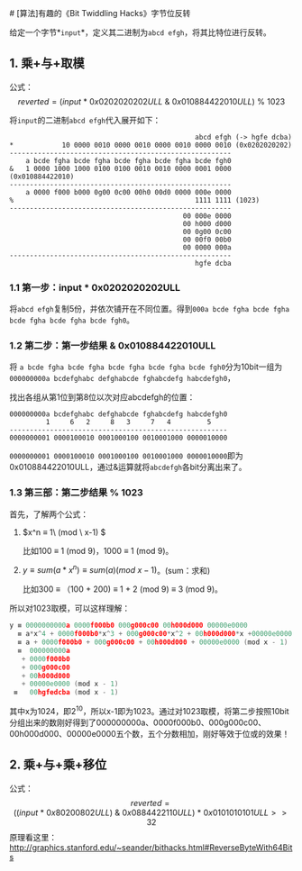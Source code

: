 ﻿﻿﻿# [算法]有趣的《Bit Twiddling Hacks》字节位反转

给定一个字节*`input`*，定义其二进制为`abcd efgh`，将其比特位进行反转。

## 1. 乘+与+取模

公式：
$$
reverted = (input \ * \  0x0202020202ULL \ \& \ 0x010884422010ULL) \ \% \ 1023
$$

将`input`的二进制`abcd efgh`代入展开如下：

```
                                              abcd efgh (-> hgfe dcba)
*            10 0000 0010 0000 0010 0000 0010 0000 0010 (0x0202020202)
-------------------------------------------------------
    a bcde fgha bcde fgha bcde fgha bcde fgha bcde fgh0
&   1 0000 1000 1000 0100 0100 0010 0010 0000 0001 0000 (0x010884422010)
-------------------------------------------------------
    a 0000 f000 b000 0g00 0c00 00h0 00d0 0000 000e 0000
%                                             1111 1111 (1023)
-------------------------------------------------------
                                           00 000e 0000
                                           00 h000 d000
                                           00 0g00 0c00
                                           00 00f0 00b0
                                           00 0000 000a
-------------------------------------------------------
                                              hgfe dcba
```

### 1.1 第一步：input * 0x0202020202ULL

将`abcd efgh`复制5份，并依次铺开在不同位置。得到`000a bcde fgha bcde fgha bcde fgha bcde fgha bcde fgh0`。

### 1.2 第二步：第一步结果 & 0x010884422010ULL

将 `a bcde fgha bcde fgha bcde fgha bcde fgha bcde fgh0`分为10bit一组为 `000000000a bcdefghabc defghabcde fghabcdefg habcdefgh0`，

找出各组从第1位到第8位以次对应abcdefgh的位置：

```
000000000a bcdefghabc defghabcde fghabcdefg habcdefgh0
         1     6   2     8   3     7   4         5    
------------------------------------------------------
0000000001 0000100010 0001000100 0010001000 0000010000
```

`0000000001 0000100010 0001000100 0010001000 0000010000`即为0x010884422010ULL，通过&运算就将`abcdefgh`各bit分离出来了。

### 1.3 第三部：第二步结果 % 1023

首先，了解两个公式：

1. $x^n ≡ 1\  (mod \  x-1) $

   比如100 ≡ 1 (mod 9)，1000 ≡ 1 (mod 9)。

2. $y ≡ sum(a*x^n) ≡ sum (a) (mod\ x - 1)$。(sum：求和)

   比如300 ≡ （100 + 200)  ≡ 1 + 2 (mod 9) ≡ 3 (mod 9)。

所以对1023取模，可以这样理解：

```c
y ≡ 0000000000a 0000f000b0 000g000c00 00h000d000 00000e0000 
  ≡ a*x^4 + 0000f000b0*x^3 + 000g000c00*x^2 + 00h000d000*x +00000e0000 
  ≡ a + 0000f000b0 + 000g000c00 + 00h000d000 + 00000e0000 (mod x - 1)
  ≡  000000000a
   + 0000f000b0 
   + 000g000c00 
   + 00h000d000 
   + 00000e0000 (mod x - 1)
 ≡   00hgfedcba (mod x - 1) 
```

其中x为1024，即$2^{10}$，所以x-1即为1023。通过对1023取模，将第二步按照10bit分组出来的数刚好得到了000000000a、0000f000b0、000g000c00、00h000d000、00000e0000五个数，五个分数相加，刚好等效于位或的效果！

## 2. 乘+与+乘+移位

公式：
$$
reverted = ((input\  * \ 0x80200802ULL)\  \& \ 0x0884422110ULL) \ *\ 0x0101010101ULL >> 32
$$
原理看这里：http://graphics.stanford.edu/~seander/bithacks.html#ReverseByteWith64Bits

